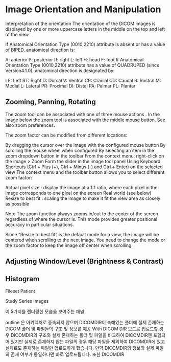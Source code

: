 # Image Orientation and Manipulation

Interpretation of the orientation
The orientation of the DICOM images is displayed by one or more uppercase letters in the middle on the top and left of the view.

If Anatomical Orientation Type (0010,2210) attribute is absent or has a value of BIPED, anatomical direction is:

A: anterior
P: posterior
R: right
L: left
H: head
F: foot
If Anatomical Orientation Type (0010,2210) attribute has a value of QUADRUPED (since Version4.1.0), anatomical direction is designated by:

LE: Left
RT: Right
D: Dorsal
V: Ventral
CR: Cranial
CD: Caudal
R: Rostral
M: Medial
L: Lateral
PR: Proximal
DI: Distal
PA: Palmar
PL: Plantar

## Zooming, Panning, Rotating

The zoom tool can be associated with one of three mouse actions . In the image below the zoom tool  is associated with the middle mouse button. See also zoom preferences.

The zoom factor can be modified from different locations:

By dragging the cursor over the image with the configured mouse button
By scrolling the mouse wheel when configured
By selecting an item in the zoom dropdown button in the toolbar
From the context menu: right-click on the image > Zoom
Form the slider in the image tool panel
Using Keyboard Shortcuts (Ctrl + Plus (+), Ctrl + Minus (-) and Ctrl + Enter) on the selected view
The context menu and the toolbar button allows you to select different zoom factor:

Actual pixel size  : display the image at a 1:1 ratio, where each pixel in the image corresponds to one pixel on the screen
Real world (see below) 
Resize to best fit  : scaling the image to make it fit the view area as closely as possible

Note
The zoom function always zooms in/out to the center of the screen regardless of where the cursor is. This mode provides greater positional accuracy in particular situations.

Since “Resize to best fit” is the default mode for a view, the image will be centered when scrolling to the next image. You need to change the mode or the zoom factor to keep the image off center when scrolling.


## Adjusting Window/Level (Brightness & Contrast)




## Histogram


Fileset
Patient

Study
Series
Images



이 5가지를 렌더링한 모습을 보여주는 패널

outline 은 아키텍처로 종속되지 않으며 DICOMDIR이 속해있는 폴더에 실제 존재하는 DICOM 폴더 및 파일들의 구조 및 정보를 제공
With DICOM DIR 모드로 업로드할 경우 DICOMDIR의 구조와 실제 존재하는 폴더 및 파일을 비교하여 DICOMDIR엔 포함되어 있지만 실제로 존재하지 않는 파일의 경우 해당 파일을 제외하여 DICOMDIR에 있고 실제로도 존재하는 파일만 업로드하게 했습니다. 만약 DICOMDIR의 정보와 실제 파일의 존재 여부가 동일하다면 바로 업로드됩니다. 또한 DICOMDIR


